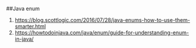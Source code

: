 ##Java enum 
  1. https://blog.scottlogic.com/2016/07/28/java-enums-how-to-use-them-smarter.html
  2. https://howtodoinjava.com/java/enum/guide-for-understanding-enum-in-java/
